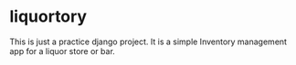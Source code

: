 # liquortory

This is just a practice django project. It is a simple Inventory management app for a liquor store or bar.
